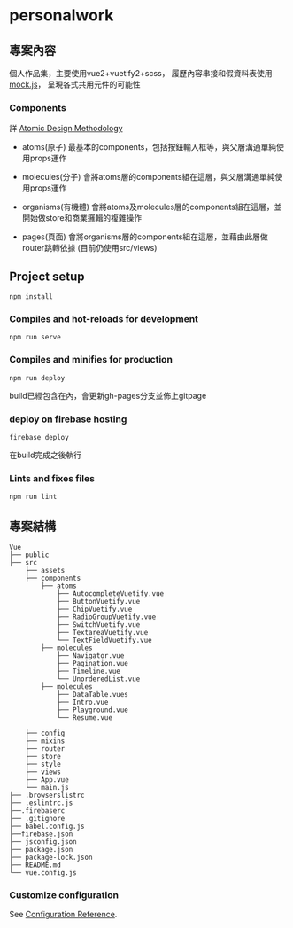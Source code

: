 # personalwork

## 專案內容
個人作品集，主要使用vue2+vuetify2+scss，
履歷內容串接和假資料表使用 [mock.js](https://github.com/nuysoft/Mock/wiki/Getting-Started)，
呈現各式共用元件的可能性
### Components
詳 [Atomic Design Methodology](https://atomicdesign.bradfrost.com/chapter-2/)
- atoms(原子) 最基本的components，包括按鈕輸入框等，與父層溝通單純使用props運作

- molecules(分子) 會將atoms層的components組在這層，與父層溝通單純使用props運作

- organisms(有機體) 會將atoms及molecules層的components組在這層，並開始做store和商業邏輯的複雜操作

- pages(頁面) 會將organisms層的components組在這層，並藉由此層做router跳轉依據 (目前仍使用src/views)

## Project setup
```
npm install
```
### Compiles and hot-reloads for development
```
npm run serve
```
### Compiles and minifies for production
```
npm run deploy
```
build已經包含在內，會更新gh-pages分支並佈上gitpage
### deploy on firebase hosting
```
firebase deploy
```
在build完成之後執行
### Lints and fixes files
```
npm run lint
```
## 專案結構
```
Vue
├── public
├── src
    ├── assets
    ├── components
        ├── atoms
            ├── AutocompleteVuetify.vue
            ├── ButtonVuetify.vue
            ├── ChipVuetify.vue
            ├── RadioGroupVuetify.vue
            ├── SwitchVuetify.vue
            ├── TextareaVuetify.vue
            └── TextFieldVuetify.vue
        ├── molecules
            ├── Navigator.vue
            ├── Pagination.vue
            ├── Timeline.vue
            └── UnorderedList.vue
        ├── molecules
            ├── DataTable.vues
            ├── Intro.vue
            ├── Playground.vue
            └── Resume.vue

    ├── config
    ├── mixins
    ├── router
    ├── store
    ├── style
    ├── views
    ├── App.vue
    └── main.js
├── .browserslistrc
├── .eslintrc.js
├──.firebaserc
├── .gitignore
├── babel.config.js
├──firebase.json
├── jsconfig.json
├── package.json
├── package-lock.json
├── README.md
└── vue.config.js
```
### Customize configuration
See [Configuration Reference](https://cli.vuejs.org/config/).

